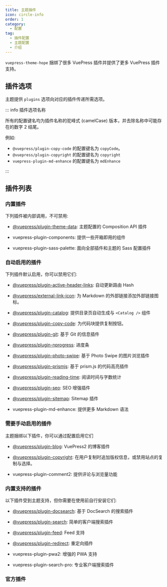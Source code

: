 ```yaml
---
title: 主题插件
icon: circle-info
order: 1
category:
  - 配置
tag:
  - 插件配置
  - 主题配置
  - 介绍
---
```


`vuepress-theme-hope` 捆绑了很多 VuePress 插件并提供了更多 VuePress 插件支持。

<!-- more -->

## 插件选项

主题提供 `plugins` 选项向对应的插件传递所需选项。

::: info 插件选项名称

所有的配置键名均为插件名称的驼峰式 (camelCase) 版本，并去除名称中可能存在的数字 2 结尾。

例如:

- `@vuepress/plugin-copy-code` 的配置键名为 `copyCode`。
- `@vuepress/plugin-copyright` 的配置键名为 `copyright`
- `vuepress-plugin-md-enhance` 的配置键名为 `mdEnhance`

:::

## 插件列表

### 内置插件

下列插件被内部调用，不可禁用:

- [@vuepress/plugin-theme-data][theme-data]: 主题配置的 Composition API 插件

- <ProjectLink name="components" path="/zh/">vuepress-plugin-components</ProjectLink>: 提供一些开箱即用的组件

- <ProjectLink name="sass-palette" path="/zh/">vuepress-plugin-sass-palette</ProjectLink>: 面向全部插件和主题的 Sass 配置插件

### 自动启用的插件

下列插件默认启用，你可以禁用它们:

- [@vuepress/plugin-active-header-links][active-header-links]: 自动更新路由 Hash

- [@vuepress/external-link-icon][external-link-icon]: 为 Markdown 的外部链接添加外部链接图标。

- [@vuepress/plugin-catalog][catalog]: 提供目录页自动生成与 `<Catalog />` 组件

- [@vuepress/plugin-copy-code][copy-code]: 为代码块提供复制按钮。

- [@vuepress/plugin-git][git]: 基于 Git 的信息插件

- [@vuepress/plugin-nprogress][nprogress]: 进度条

- [@vuepress/plugin-photo-swipe][photo-swipe]: 基于 Photo Swipe 的图片浏览插件

- [@vuepress/plugin-prismjs][prismjs]: 基于 prism.js 的代码高亮插件

- [@vuepress/plugin-reading-time][reading-time]: 阅读时间与字数统计

- [@vuepress/plugin-seo][seo]: SEO 增强插件

- [@vuepress/plugin-sitemap][sitemap]: Sitemap 插件

- <ProjectLink name="md-enhance" path="/zh/">vuepress-plugin-md-enhance</ProjectLink>: 提供更多 Markdown 语法

### 需要手动启用的插件

主题捆绑以下插件，你可以通过配置启用它们

- [@vuepress/plugin-blog][blog]: VuePress2 的博客插件

- [@vuepress/plugin-copyright][copyright]: 在用户复制时追加版权信息，或禁用站点的复制与选择。

- <ProjectLink name="comment2" path="/zh/">vuepress-plugin-comment2</ProjectLink>: 提供评论与浏览量功能

### 内置支持的插件

以下插件受到主题支持，但你需要在使用前自行安装它们:

- [@vuepress/plugin-docsearch][docsearch]: 基于 DocSearch 的搜索插件

- [@vuepress/plugin-search][search]: 简单的客户端搜索插件

- [@vuepress/plugin-feed][feed]: Feed 支持

- [@vuepress/plugin-redirect][redirect]: 重定向插件

- <ProjectLink name="pwa2" path="/zh/">vuepress-plugin-pwa2</ProjectLink>: 增强的 PWA 支持

- <ProjectLink name="search-pro" path="/zh/">vuepress-plugin-search-pro</ProjectLink>: 专业客户端搜索插件

### 官方插件

[active-header-links]: https://ecosystem.vuejs.press/zh/plugins/active-header-links.html
[blog]: https://ecosystem.vuejs.press/zh/plugins/blog.html
[catalog]: https://ecosystem.vuejs.press/zh/plugins/catalog.html
[copy-code]: https://ecosystem.vuejs.press/zh/plugins/copy-code.html
[copyright]: https://ecosystem.vuejs.press/zh/plugins/copyright.html
[docsearch]: https://ecosystem.vuejs.press/zh/plugins/docsearch.html
[external-link-icon]: https://ecosystem.vuejs.press/zh/plugins/external-link-icon.html
[feed]: https://ecosystem.vuejs.press/zh/plugins/feed/
[git]: https://ecosystem.vuejs.press/zh/plugins/git.html
[nprogress]: https://ecosystem.vuejs.press/zh/plugins/nprogress.html
[photo-swipe]: https://ecosystem.vuejs.press/zh/plugins/photo-swipe.html
[prismjs]: https://ecosystem.vuejs.press/zh/plugins/prismjs.html
[redirect]: https://ecosystem.vuejs.press/zh/plugins/redirect.html
[reading-time]: https://ecosystem.vuejs.press/zh/plugins/reading-time.html
[search]: https://ecosystem.vuejs.press/zh/plugins/search.html
[seo]: https://ecosystem.vuejs.press/zh/plugins/seo/
[sitemap]: https://ecosystem.vuejs.press/zh/plugins/sitemap/
[theme-data]: https://ecosystem.vuejs.press/zh/plugins/theme-data.html

